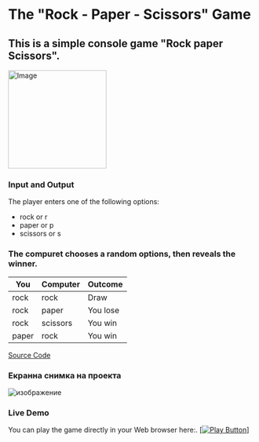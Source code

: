 # The "Rock - Paper - Scissors" Game
## This is a simple console game "Rock paper Scissors". 
<img alt="Image" width = "200px" src = "https://github.com/viara-krumova/RockPaperScissorsByVyara/assets/145583895/160d680b-1340-42a5-99a1-153127de64bf"/>
 
### Input and Output 
The player enters one of the following options:
* rock or r
* paper or p
* scissors or s
### The compuret chooses a random options, then reveals the winner.
| You | Computer | Outcome |
|------|------|------|
| rock | rock | Draw |
| rock | paper | You lose |
| rock | scissors | You win |
| paper | rock | You win |

[Source Code](Rock_paper_Scissors.py)
### Екранна снимка на проекта
![изображение](https://github.com/viara-krumova/RockPaperScissorsByVyara/assets/145583895/379d7049-0cdf-4312-9041-749d1d8d865d)
### Live Demo
You can play the game directly in your Web browser here:.
[[<img alt ="Play Button" />]](https://replit.com/join/hmevgwygje-viarakrumova)
